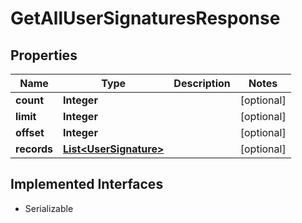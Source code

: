 

# GetAllUserSignaturesResponse


## Properties

| Name | Type | Description | Notes |
|------------ | ------------- | ------------- | -------------|
|**count** | **Integer** |  |  [optional] |
|**limit** | **Integer** |  |  [optional] |
|**offset** | **Integer** |  |  [optional] |
|**records** | [**List&lt;UserSignature&gt;**](UserSignature.md) |  |  [optional] |


## Implemented Interfaces

* Serializable


